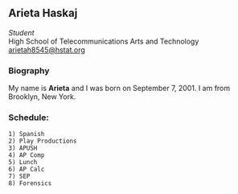## Arieta Haskaj  
_Student_  
High School of Telecommunications Arts and Technology  
arietah8545@hstat.org
### Biography
My name is **Arieta** and I was born on September 7, 2001. I am from Brooklyn, New York.  

### Schedule:  
    1) Spanish  
    2) Play Productions  
    3) APUSH  
    4) AP Comp  
    5) Lunch  
    6) AP Calc  
    7) SEP  
    8) Forensics  